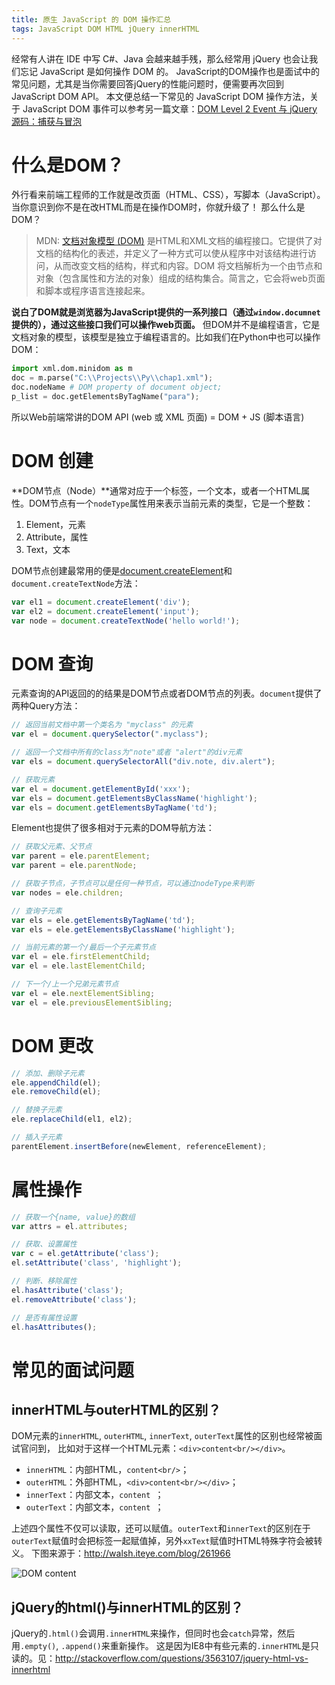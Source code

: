 ```yaml
---
title: 原生 JavaScript 的 DOM 操作汇总
tags: JavaScript DOM HTML jQuery innerHTML
---
```


经常有人讲在 IDE 中写 C#、Java 会越来越手残，那么经常用 jQuery 也会让我们忘记 JavaScript 是如何操作 DOM 的。
JavaScript的DOM操作也是面试中的常见问题，尤其是当你需要回答jQuery的性能问题时，便需要再次回到JavaScript DOM API。
本文便总结一下常见的 JavaScript DOM 操作方法，关于 JavaScript DOM 事件可以参考另一篇文章：[DOM Level 2 Event 与 jQuery 源码：捕获与冒泡][js-event]

<!--more-->

# 什么是DOM？

外行看来前端工程师的工作就是改页面（HTML、CSS），写脚本（JavaScript）。当你意识到你不是在改HTML而是在操作DOM时，你就升级了！
那么什么是DOM？

> MDN: [文档对象模型 (DOM)][dom] 是HTML和XML文档的编程接口。它提供了对文档的结构化的表述，并定义了一种方式可以使从程序中对该结构进行访问，从而改变文档的结构，样式和内容。DOM 将文档解析为一个由节点和对象（包含属性和方法的对象）组成的结构集合。简言之，它会将web页面和脚本或程序语言连接起来。

**说白了DOM就是浏览器为JavaScript提供的一系列接口（通过`window.documnet`提供的），通过这些接口我们可以操作web页面。**
但DOM并不是编程语言，它是文档对象的模型，该模型是独立于编程语言的。比如我们在Python中也可以操作DOM：

```python
import xml.dom.minidom as m
doc = m.parse("C:\\Projects\\Py\\chap1.xml");
doc.nodeName # DOM property of document object;
p_list = doc.getElementsByTagName("para");
```

所以Web前端常讲的DOM API (web 或 XML 页面) = DOM + JS (脚本语言)

# DOM 创建

**DOM节点（Node）**通常对应于一个标签，一个文本，或者一个HTML属性。DOM节点有一个`nodeType`属性用来表示当前元素的类型，它是一个整数：

1. Element，元素
2. Attribute，属性
3. Text，文本

DOM节点创建最常用的便是[document.createElement][create]和`document.createTextNode`方法：

```javascript
var el1 = document.createElement('div');
var el2 = document.createElement('input');
var node = document.createTextNode('hello world!');
```

# DOM 查询

元素查询的API返回的的结果是DOM节点或者DOM节点的列表。`document`提供了两种Query方法：

```javascript
// 返回当前文档中第一个类名为 "myclass" 的元素
var el = document.querySelector(".myclass");

// 返回一个文档中所有的class为"note"或者 "alert"的div元素
var els = document.querySelectorAll("div.note, div.alert");

// 获取元素
var el = document.getElementById('xxx');
var els = document.getElementsByClassName('highlight');
var els = document.getElementsByTagName('td');
```

Element也提供了很多相对于元素的DOM导航方法：

```javascript
// 获取父元素、父节点
var parent = ele.parentElement;
var parent = ele.parentNode;

// 获取子节点，子节点可以是任何一种节点，可以通过nodeType来判断
var nodes = ele.children;    

// 查询子元素
var els = ele.getElementsByTagName('td');
var els = ele.getElementsByClassName('highlight');

// 当前元素的第一个/最后一个子元素节点
var el = ele.firstElementChild;
var el = ele.lastElementChild;

// 下一个/上一个兄弟元素节点
var el = ele.nextElementSibling;
var el = ele.previousElementSibling;
```

# DOM 更改

```javascript
// 添加、删除子元素
ele.appendChild(el);
ele.removeChild(el);

// 替换子元素
ele.replaceChild(el1, el2);

// 插入子元素
parentElement.insertBefore(newElement, referenceElement);
```

# 属性操作

```javascript
// 获取一个{name, value}的数组
var attrs = el.attributes;

// 获取、设置属性
var c = el.getAttribute('class');
el.setAttribute('class', 'highlight');

// 判断、移除属性
el.hasAttribute('class');
el.removeAttribute('class');

// 是否有属性设置
el.hasAttributes();     
```

# 常见的面试问题

## innerHTML与outerHTML的区别？

DOM元素的`innerHTML`, `outerHTML`, `innerText`, `outerText`属性的区别也经常被面试官问到，
比如对于这样一个HTML元素：`<div>content<br/></div>`。

* `innerHTML`：内部HTML，`content<br/>`；
* `outerHTML`：外部HTML，`<div>content<br/></div>`；
* `innerText`：内部文本，`content `；
* `outerText`：内部文本，`content `；

上述四个属性不仅可以读取，还可以赋值。`outerText`和`innerText`的区别在于`outerText`赋值时会把标签一起赋值掉，另外`xxText`赋值时HTML特殊字符会被转义。
下图来源于：http://walsh.iteye.com/blog/261966

![DOM content](/assets/img/blog/javascript/dom-content.gif)

## jQuery的html()与innerHTML的区别？

jQuery的`.html()`会调用`.innerHTML`来操作，但同时也会`catch`异常，然后用`.empty()`, `.append()`来重新操作。
这是因为IE8中有些元素的`.innerHTML`是只读的。见：http://stackoverflow.com/questions/3563107/jquery-html-vs-innerhtml


[js-event]: /2015/07/31/javascript-event.html
[dom]: https://developer.mozilla.org/zh-CN/docs/Web/API/Document_Object_Model/Introduction
[create]: http://www.w3school.com.cn/xmldom/met_document_createelement.asp
